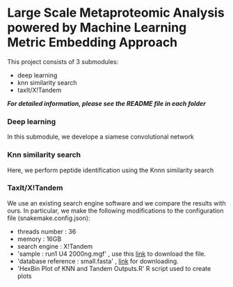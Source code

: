 # Large Scale Metaproteomic Analysis powered by Machine Learning Metric Embedding Approach

This project consists of 3 submodules:
* deep learning
* knn similarity search
* taxIt/X!Tandem

***For detailed information, please see the README file in each folder***

### Deep learning
In this submodule, we develope a siamese convolutional network

### Knn similarity search
Here, we perform peptide identification using the Knnn similarity search

### TaxIt/X!Tandem
We use an existing search engine software and we compare the results with ours.
In particular, we make the following modifications to the configuration file (snakemake.config.json):
- threads number : 36
- memory : 16GB
- search engine : X!Tandem
- 'sample : run1 U4 2000ng.mgf' , use this [link](https://www.ebi.ac.uk/pride/archive/projects/PXD006118) to download the file.
- 'database reference : small.fasta' , [link](https://owncloud.hpi.de/s/fa0aV3lp4Mu8Upq) for downloading.
- 'HexBin Plot of KNN and Tandem Outputs.R' R script used to create plots 
